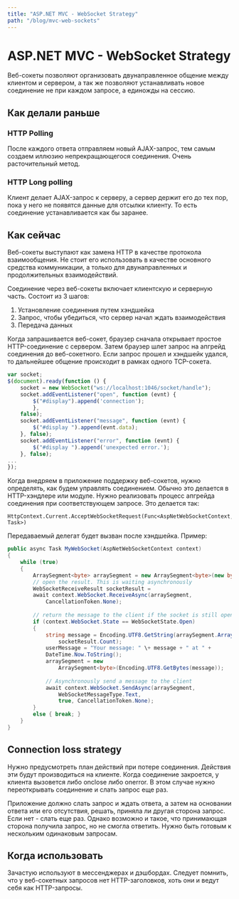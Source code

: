 ```yaml
---
title: "ASP.NET MVC - WebSocket Strategy"
path: "/blog/mvc-web-sockets"
---
```

# ASP.NET MVC - WebSocket Strategy

Веб-сокеты позволяют организовать двунаправленное общение между клиентом и сервером, а так же позволяют устанавливать новое соединение не при каждом запросе, а единожды на сессию. 

## Как делали раньше

### HTTP Polling

После каждого ответа отправляем новый AJAX-запрос, тем самым создаем иллюзию непрекращающегося соединения. Очень расточительный метод.

### HTTP Long polling

Клиент делает AJAX-запрос к серверу, а сервер держит его до тех пор, пока у него не появятся данные для отсылки клиенту. То есть соединение устанавливается как бы заранее.

## Как сейчас

Веб-сокеты выступают как замена HTTP в качестве протокола взаимообщения. Не стоит его использовать в качестве основного средства коммуникации, а только для двунаправленных и продолжительных взаимодействий.

Соединение через веб-сокеты включает клиентскую и серверную часть. Состоит из 3 шагов:

1. Установление соединения путем хэндшейка
2. Запрос, чтобы убедиться, что сервер начал ждать взаимодействия
3. Передача данных

Когда запрашивается веб-сокет, браузер сначала открывает простое HTTP-соединение с сервером. Затем браузер шлет запрос на апгрейд соединения до веб-сокетного. Если запрос прошел и хэндшейк удался, то дальнейшее общение происходит в рамках одного TCP-сокета.

```js
var socket;   
$(document).ready(function () {   
	socket = new WebSocket("ws://localhost:1046/socket/handle");  
	socket.addEventListener("open", function (evnt) {  
		$("#display").append('connection');
		}, 
	false);   
	socket.addEventListener("message", function (evnt) {  
		$("#display ").append(evnt.data);
	}, false);   
	socket.addEventListener("error", function (evnt) {  
		$("#display ").append('unexpected error.');
	}, false);   
...   
});
```

Когда внедряем в приложение поддержку веб-сокетов, нужно определять, как будем управлять соединением. Обычно это делается в HTTP-хэндлере или модуле. Нужно реализовать процесс апгрейда соединения при соответствующем запросе. Это делается так:

	HttpContext.Current.AcceptWebSocketRequest(Func<AspNetWebSocketContext,  
	Task>)

Передаваемый делегат будет вызван после хэндшейка. Пример:

```csharp
public async Task MyWebSocket(AspNetWebSocketContext context)   
{   
	while (true)   
	{   
		ArraySegment<byte> arraySegment = new ArraySegment<byte>(new byte[1024]);   
		// open the result. This is waiting asynchronously  
		WebSocketReceiveResult socketResult =   
		await context.WebSocket.ReceiveAsync(arraySegment,   
			CancellationToken.None);   
  
		// return the message to the client if the socket is still open  
		if (context.WebSocket.State == WebSocketState.Open)   
		{   
			string message = Encoding.UTF8.GetString(arraySegment.Array, 0,   
				socketResult.Count);   
			userMessage = "Your message: " \+ message + " at " +   
			DateTime.Now.ToString();  
			arraySegment = new   
				ArraySegment<byte>(Encoding.UTF8.GetBytes(message));   
  
			// Asynchronously send a message to the client   
			await context.WebSocket.SendAsync(arraySegment,   
				WebSocketMessageType.Text,   
				true, CancellationToken.None);   
		}   
		else { break; }   
	}   
}
```
  


## Connection loss strategy

Нужно предусмотреть план действий при потере соединения. Действия эти будут производиться на клиенте. Когда соединение закроется, у клиента вызовется либо onclose либо onerror. В этом случае нужно переоткрывать соединение и слать запрос еще раз.

Приложение должно слать запрос и ждать ответа, а затем на основании ответа или его отсутствия, решать, приняла ли другая сторона запрос. Если нет - слать еще раз. Однако возможно и такое, что принимающая сторона получила запрос, но не смогла ответить. Нужно быть готовым к нескольким одинаковым запросам.

## Когда использовать

Зачастую используют в мессенджерах и дэшбордах. Следует помнить, что у веб-сокетных запросов нет HTTP-заголовков, хоть они и ведут себя как HTTP-запросы.

